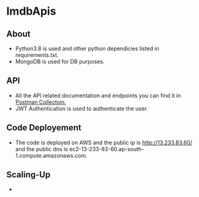 # ImdbApis

## About

- Python3.8 is used and other python dependicies listed in requirements.txt.
- MongoDB is used for DB purposes.

## API

- All the API related documentation and endpoints you can find it in [Postman Collectoin.](https://www.getpostman.com/collections/89445c51a4cac6b4399a)
- JWT Authentication is used to authenticate the user.

## Code Deployement

- The code is deployed on AWS and the public ip is http://13.233.83.60/ and the public dns is ec2-13-233-83-60.ap-south-1.compute.amazonaws.com.

## Scaling-Up

- 